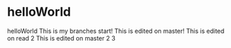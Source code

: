 # helloWorld
helloWorld
This is my branches start!
This is edited on master!
This is edited on read 2
This is edited on master 2
3
